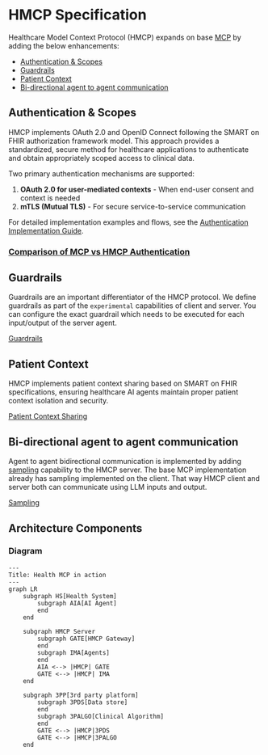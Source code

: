 # HMCP Specification

Healthcare Model Context Protocol (HMCP) expands on base [MCP](https://modelcontextprotocol.io/specification/2025-03-26) by adding the below enhancements:

- [Authentication \& Scopes](#authentication--scopes)
- [Guardrails](#guardrails)
- [Patient Context](#patient-context)
- [Bi-directional agent to agent communication](#bi-directional-agent-to-agent-communication)
 

## Authentication & Scopes
HMCP implements OAuth 2.0 and OpenID Connect following the SMART on FHIR authorization framework model. This approach provides a standardized, secure method for healthcare applications to authenticate and obtain appropriately scoped access to clinical data.

Two primary authentication mechanisms are supported:

1. **OAuth 2.0 for user-mediated contexts** - When end-user consent and context is needed
2. **mTLS (Mutual TLS)** - For secure service-to-service communication

For detailed implementation examples and flows, see the [Authentication Implementation Guide](./auth.md).

### [Comparison of MCP vs HMCP Authentication](./hmcp_auth_vs_mcp_auth.md)

## Guardrails

Guardrails are an important differentiator of the HMCP protocol. We define guardrails as part of the `experimental` capabilities of client and server. You can configure the exact guardrail which needs to be executed for each input/output of the server agent.

[Guardrails](./guardrails.md)

## Patient Context

HMCP implements patient context sharing based on SMART on FHIR specifications, ensuring healthcare AI agents maintain proper patient context isolation and security. 

[Patient Context Sharing](./context.md)

## Bi-directional agent to agent communication

Agent to agent bidirectional communication is implemented by adding [sampling](https://modelcontextprotocol.io/specification/2025-03-26/client/sampling) capability to the HMCP server. The base MCP implementation already has sampling implemented on the client. That way HMCP client and server both can communicate using LLM inputs and output.

[Sampling](./sampling.md)

## Architecture Components

### Diagram

```mermaid
---
Title: Health MCP in action
---
graph LR
    subgraph HS[Health System]
        subgraph AIA[AI Agent]
        end
    end

    subgraph HMCP Server
        subgraph GATE[HMCP Gateway]
        end
        subgraph IMA[Agents]
        end
        AIA <--> |HMCP| GATE
        GATE <--> |HMCP| IMA
    end

    subgraph 3PP[3rd party platform]
        subgraph 3PDS[Data store]
        end
        subgraph 3PALGO[Clinical Algorithm]
        end
        GATE <--> |HMCP|3PDS
        GATE <--> |HMCP|3PALGO
    end
```
